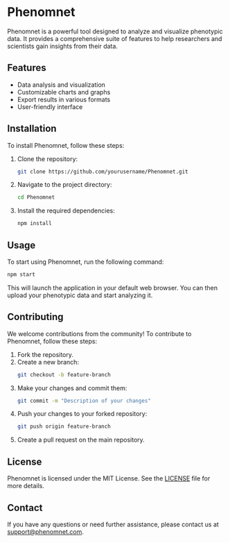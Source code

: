 
# Phenomnet

Phenomnet is a powerful tool designed to analyze and visualize phenotypic data. It provides a comprehensive suite of features to help researchers and scientists gain insights from their data.

## Features

- Data analysis and visualization
- Customizable charts and graphs
- Export results in various formats
- User-friendly interface

## Installation

To install Phenomnet, follow these steps:

1. Clone the repository:
    ```bash
    git clone https://github.com/yourusername/Phenomnet.git
    ```
2. Navigate to the project directory:
    ```bash
    cd Phenomnet
    ```
3. Install the required dependencies:
    ```bash
    npm install
    ```

## Usage

To start using Phenomnet, run the following command:
```bash
npm start
```

This will launch the application in your default web browser. You can then upload your phenotypic data and start analyzing it.

## Contributing

We welcome contributions from the community! To contribute to Phenomnet, follow these steps:

1. Fork the repository.
2. Create a new branch:
    ```bash
    git checkout -b feature-branch
    ```
3. Make your changes and commit them:
    ```bash
    git commit -m "Description of your changes"
    ```
4. Push your changes to your forked repository:
    ```bash
    git push origin feature-branch
    ```
5. Create a pull request on the main repository.

## License

Phenomnet is licensed under the MIT License. See the [LICENSE](LICENSE) file for more details.

## Contact

If you have any questions or need further assistance, please contact us at support@phenomnet.com.
